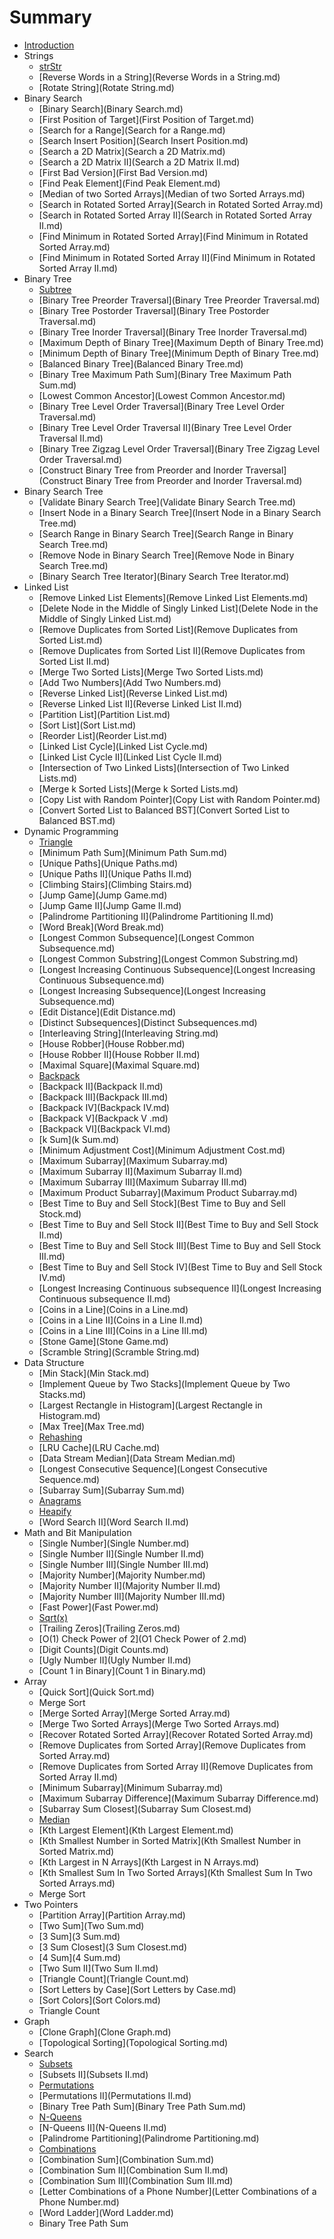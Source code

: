 # Summary

* [Introduction](README.md)
* Strings
    * [strStr](strStr.md)
    * [Reverse Words in a String](Reverse Words in a String.md)
    * [Rotate String](Rotate String.md)
* Binary Search
    * [Binary Search](Binary Search.md)
    * [First Position of Target](First Position of Target.md)
    * [Search for a Range](Search for a Range.md)
    * [Search Insert Position](Search Insert Position.md)
    * [Search a 2D Matrix](Search a 2D Matrix.md)
    * [Search a 2D Matrix II](Search a 2D Matrix II.md)
    * [First Bad Version](First Bad Version.md)
    * [Find Peak Element](Find Peak Element.md)
    * [Median of two Sorted Arrays](Median of two Sorted Arrays.md)
    * [Search in Rotated Sorted Array](Search in Rotated Sorted Array.md)
    * [Search in Rotated Sorted Array II](Search in Rotated Sorted Array II.md)
    * [Find Minimum in Rotated Sorted Array](Find Minimum in Rotated Sorted Array.md)
    * [Find Minimum in Rotated Sorted Array II](Find Minimum in Rotated Sorted Array II.md)
* Binary Tree
    * [Subtree](Subtree.md)
    * [Binary Tree Preorder Traversal](Binary Tree Preorder Traversal.md)
    * [Binary Tree Postorder Traversal](Binary Tree Postorder Traversal.md)
    * [Binary Tree Inorder Traversal](Binary Tree Inorder Traversal.md)
    * [Maximum Depth of Binary Tree](Maximum Depth of Binary Tree.md)
    * [Minimum Depth of Binary Tree](Minimum Depth of Binary Tree.md)
    * [Balanced Binary Tree](Balanced Binary Tree.md)
    * [Binary Tree Maximum Path Sum](Binary Tree Maximum Path Sum.md)
    * [Lowest Common Ancestor](Lowest Common Ancestor.md)
    * [Binary Tree Level Order Traversal](Binary Tree Level Order Traversal.md)
    * [Binary Tree Level Order Traversal II](Binary Tree Level Order Traversal II.md)
    * [Binary Tree Zigzag Level Order Traversal](Binary Tree Zigzag Level Order Traversal.md)
    * [Construct Binary Tree from Preorder and Inorder Traversal](Construct Binary Tree from Preorder and Inorder Traversal.md)
* Binary Search Tree
    * [Validate Binary Search Tree](Validate Binary Search Tree.md)
    * [Insert Node in a Binary Search Tree](Insert Node in a Binary Search Tree.md)
    * [Search Range in Binary Search Tree](Search Range in Binary Search Tree.md)
    * [Remove Node in Binary Search Tree](Remove Node in Binary Search Tree.md)
    * [Binary Search Tree Iterator](Binary Search Tree Iterator.md)
* Linked List
    * [Remove Linked List Elements](Remove Linked List Elements.md)
    * [Delete Node in the Middle of Singly Linked List](Delete Node in the Middle of Singly Linked List.md)
    * [Remove Duplicates from Sorted List](Remove Duplicates from Sorted List.md)
    * [Remove Duplicates from Sorted List II](Remove Duplicates from Sorted List II.md)
    * [Merge Two Sorted Lists](Merge Two Sorted Lists.md)
    * [Add Two Numbers](Add Two Numbers.md)
    * [Reverse Linked List](Reverse Linked List.md)
    * [Reverse Linked List II](Reverse Linked List II.md)
    * [Partition List](Partition List.md)
    * [Sort List](Sort List.md)
    * [Reorder List](Reorder List.md)
    * [Linked List Cycle](Linked List Cycle.md)
    * [Linked List Cycle II](Linked List Cycle II.md)
    * [Intersection of Two Linked Lists](Intersection of Two Linked Lists.md)
    * [Merge k Sorted Lists](Merge k Sorted Lists.md)
    * [Copy List with Random Pointer](Copy List with Random Pointer.md)
    * [Convert Sorted List to Balanced BST](Convert Sorted List to Balanced BST.md)
* Dynamic Programming
    * [Triangle](Triangle.md)
    * [Minimum Path Sum](Minimum Path Sum.md)
    * [Unique Paths](Unique Paths.md)
    * [Unique Paths II](Unique Paths II.md)
    * [Climbing Stairs](Climbing Stairs.md)
    * [Jump Game](Jump Game.md)
    * [Jump Game II](Jump Game II.md)
    * [Palindrome Partitioning II](Palindrome Partitioning II.md)
    * [Word Break](Word Break.md)
    * [Longest Common Subsequence](Longest Common Subsequence.md)
    * [Longest Common Substring](Longest Common Substring.md)
    * [Longest Increasing Continuous Subsequence](Longest Increasing Continuous Subsequence.md)
    * [Longest Increasing Subsequence](Longest Increasing Subsequence.md)
    * [Edit Distance](Edit Distance.md)
    * [Distinct Subsequences](Distinct Subsequences.md)
    * [Interleaving String](Interleaving String.md)
    * [House Robber](House Robber.md)
    * [House Robber II](House Robber II.md)
    * [Maximal Square](Maximal Square.md)
    * [Backpack](Backpack.md)
    * [Backpack II](Backpack II.md)
    * [Backpack III](Backpack III.md)
    * [Backpack IV](Backpack IV.md)
    * [Backpack V](Backpack V .md)
    * [Backpack VI](Backpack VI.md)
    * [k Sum](k Sum.md)
    * [Minimum Adjustment Cost](Minimum Adjustment Cost.md)
    * [Maximum Subarray](Maximum Subarray.md)
    * [Maximum Subarray II](Maximum Subarray II.md)
    * [Maximum Subarray III](Maximum Subarray III.md)
    * [Maximum Product Subarray](Maximum Product Subarray.md)
    * [Best Time to Buy and Sell Stock](Best Time to Buy and Sell Stock.md)
    * [Best Time to Buy and Sell Stock II](Best Time to Buy and Sell Stock II.md)
    * [Best Time to Buy and Sell Stock III](Best Time to Buy and Sell Stock III.md)
    * [Best Time to Buy and Sell Stock IV](Best Time to Buy and Sell Stock IV.md)
    * [Longest Increasing Continuous subsequence II](Longest Increasing Continuous subsequence II.md)
    * [Coins in a Line](Coins in a Line.md)
    * [Coins in a Line II](Coins in a Line II.md)
    * [Coins in a Line III](Coins in a Line III.md)
    * [Stone Game](Stone Game.md)
    * [Scramble String](Scramble String.md)
* Data Structure
    * [Min Stack](Min Stack.md)
    * [Implement Queue by Two Stacks](Implement Queue by Two Stacks.md)
    * [Largest Rectangle in Histogram](Largest Rectangle in Histogram.md)
    * [Max Tree](Max Tree.md)
    * [Rehashing](Rehashing.md)
    * [LRU Cache](LRU Cache.md)
    * [Data Stream Median](Data Stream Median.md)
    * [Longest Consecutive Sequence](Longest Consecutive Sequence.md)
    * [Subarray Sum](Subarray Sum.md)
    * [Anagrams](Anagrams.md)
    * [Heapify](Heapify.md)
    * [Word Search II](Word Search II.md)
* Math and Bit Manipulation
    * [Single Number](Single Number.md)
    * [Single Number II](Single Number II.md)
    * [Single Number III](Single Number III.md)
    * [Majority Number](Majority Number.md)
    * [Majority Number II](Majority Number II.md)
    * [Majority Number III](Majority Number III.md)
    * [Fast Power](Fast Power.md)
    * [Sqrt\(x\)](Sqrtx.md)
    * [Trailing Zeros](Trailing Zeros.md)
    * [O\(1\) Check Power of 2](O1 Check Power of 2.md)
    * [Digit Counts](Digit Counts.md)
    * [Ugly Number II](Ugly Number II.md)
    * [Count 1 in Binary](Count 1 in Binary.md)
* Array
    * [Quick Sort](Quick Sort.md)
    * Merge Sort
    * [Merge Sorted Array](Merge Sorted Array.md)
    * [Merge Two Sorted Arrays](Merge Two Sorted Arrays.md)
    * [Recover Rotated Sorted Array](Recover Rotated Sorted Array.md)
    * [Remove Duplicates from Sorted Array](Remove Duplicates from Sorted Array.md)
    * [Remove Duplicates from Sorted Array II](Remove Duplicates from Sorted Array II.md)
    * [Minimum Subarray](Minimum Subarray.md)
    * [Maximum Subarray Difference](Maximum Subarray Difference.md)
    * [Subarray Sum Closest](Subarray Sum Closest.md)
    * [Median](Median.md)
    * [Kth Largest Element](Kth Largest Element.md)
    * [Kth Smallest Number in Sorted Matrix](Kth Smallest Number in Sorted Matrix.md)
    * [Kth Largest in N Arrays](Kth Largest in N Arrays.md)
    * [Kth Smallest Sum In Two Sorted Arrays](Kth Smallest Sum In Two Sorted Arrays.md)
    * Merge Sort
* Two Pointers
    * [Partition Array](Partition Array.md)
    * [Two Sum](Two Sum.md)
    * [3 Sum](3 Sum.md)
    * [3 Sum Closest](3 Sum Closest.md)
    * [4 Sum](4 Sum.md)
    * [Two Sum II](Two Sum II.md)
    * [Triangle Count](Triangle Count.md)
    * [Sort Letters by Case](Sort Letters by Case.md)
    * [Sort Colors](Sort Colors.md)
    * Triangle Count
* Graph
    * [Clone Graph](Clone Graph.md)
    * [Topological Sorting](Topological Sorting.md)
* Search
    * [Subsets](Subsets.md)
    * [Subsets II](Subsets II.md)
    * [Permutations](Permutations.md)
    * [Permutations II](Permutations II.md)
    * [Binary Tree Path Sum](Binary Tree Path Sum.md)
    * [N-Queens](N-Queens.md)
    * [N-Queens II](N-Queens II.md)
    * [Palindrome Partitioning](Palindrome Partitioning.md)
    * [Combinations](Combinations.md)
    * [Combination Sum](Combination Sum.md)
    * [Combination Sum II](Combination Sum II.md)
    * [Combination Sum III](Combination Sum III.md)
    * [Letter Combinations of a Phone Number](Letter Combinations of a Phone Number.md)
    * [Word Ladder](Word Ladder.md)
    * Binary Tree Path Sum

